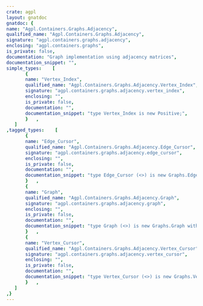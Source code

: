 ```yaml
---
crate: agpl
layout: gnatdoc
gnatdoc: {
name: "Agpl.Containers.Graphs.Adjacency",
qualified_name: "Agpl.Containers.Graphs.Adjacency",
signature: "agpl.containers.graphs.adjacency",
enclosing: "agpl.containers.graphs",
is_private: false,
documentation: "Graph implementation using adjacency matrices",
documentation_snippet: "",
simple_types:    [
       {
       name: "Vertex_Index",
       qualified_name: "Agpl.Containers.Graphs.Adjacency.Vertex_Index",
       signature: "agpl.containers.graphs.adjacency.vertex_index",
       enclosing: "",
       is_private: false,
       documentation: "",
       documentation_snippet: "type Vertex_Index is new Positive;",
       }   ,
   ]
,tagged_types:    [
       {
       name: "Edge_Cursor",
       qualified_name: "Agpl.Containers.Graphs.Adjacency.Edge_Cursor",
       signature: "agpl.containers.graphs.adjacency.edge_cursor",
       enclosing: "",
       is_private: false,
       documentation: "",
       documentation_snippet: "type Edge_Cursor (<>) is new Graphs.Edge_Cursor with private;",
       }   ,
       {
       name: "Graph",
       qualified_name: "Agpl.Containers.Graphs.Adjacency.Graph",
       signature: "agpl.containers.graphs.adjacency.graph",
       enclosing: "",
       is_private: false,
       documentation: "",
       documentation_snippet: "type Graph (<>) is new Graphs.Graph with private;",
       }   ,
       {
       name: "Vertex_Cursor",
       qualified_name: "Agpl.Containers.Graphs.Adjacency.Vertex_Cursor",
       signature: "agpl.containers.graphs.adjacency.vertex_cursor",
       enclosing: "",
       is_private: false,
       documentation: "",
       documentation_snippet: "type Vertex_Cursor (<>) is new Graphs.Vertex_Cursor with private;",
       }   ,
   ]
,}
---
```


